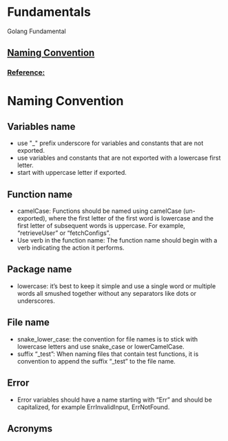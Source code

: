 # Fundamentals
Golang Fundamental
## [Naming Convention](#naming-convention-1)
### [Reference: ](https://medium.com/@func25/naming-convention-in-go-master-the-art-2beb45fba15b)

# Naming Convention
## Variables name
- use "_" prefix underscore for variables and constants that are not exported.
- use variables and constants that are not exported with a lowercase first letter.
- start with uppercase letter if exported.

## Function name
- camelCase: Functions should be named using camelCase (un-exported), where the first letter of the first word is lowercase and the first letter of subsequent words is uppercase. For example, “retrieveUser” or “fetchConfigs”.
- Use verb in the function name: The function name should begin with a verb indicating the action it performs.

## Package name
- lowercase: it’s best to keep it simple and use a single word or multiple words all smushed together without any separators like dots or underscores. 

## File name
- snake_lower_case: the convention for file names is to stick with lowercase letters and use snake_case or lowerCamelCase. 
- suffix “_test”: When naming files that contain test functions, it is convention to append the suffix “_test” to the file name.

## Error 
- Error variables should have a name starting with “Err” and should be capitalized, for example ErrInvalidInput, ErrNotFound.

## Acronyms
